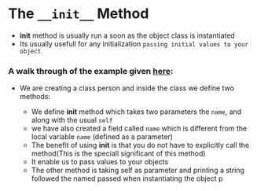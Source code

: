 # The `__init__` Method
- __init__ method is usually run a soon as the object class is instantiated
- Its usually usefull for any initialization `passing initial values to your object`

### A walk through of the example given [here](https://github.com/kihuni/Object-Oriented_Programming_python/blob/main/__init__/__init__.py):

- We are creating a class person and inside the class we define two methods:

  - We define __init__ method which takes two parameters the `name`, and along with the usual `self`
  - we have also created a field called `name` which is different from the local variable `name` (defined as a parameter)
  - The benefit of using __init__ is that you do not have to explicitly call the method(This is the speciall significant of this method)
  - It enable us to pass values to your objects
  - The other method is taking self as parameter and printing a string followed the named passed when instantiating the object p
